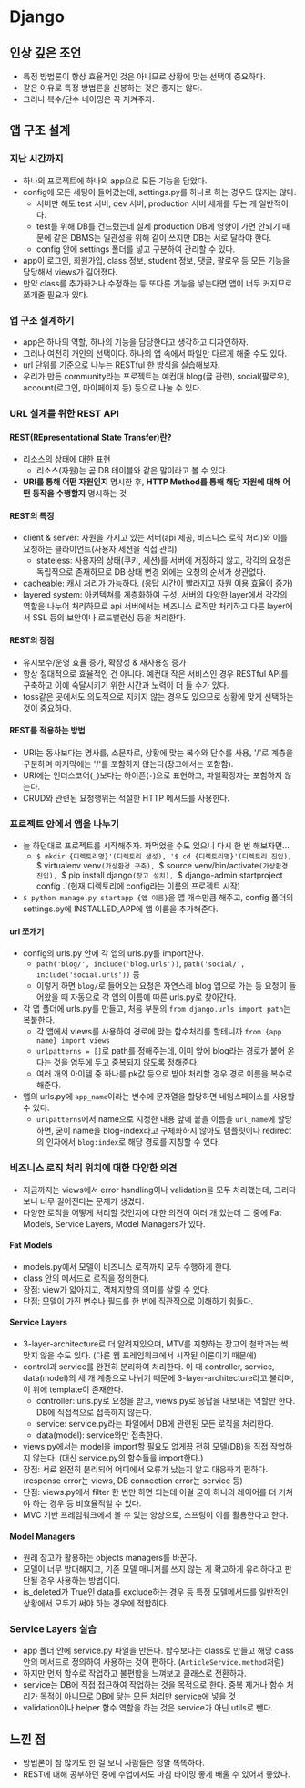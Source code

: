 # Django 

## 인상 깊은 조언
- 특정 방법론이 항상 효율적인 것은 아니므로 상황에 맞는 선택이 중요하다. 
- 같은 이유로 특정 방법론을 신봉하는 것은 좋지는 않다.
- 그러나 복수/단수 네이밍은 꼭 지켜주자.

## 앱 구조 설계
### 지난 시간까지
- 하나의 프로젝트에 하나의 app으로 모든 기능을 담았다.
- config에 모든 세팅이 들어갔는데, settings.py를 하나로 하는 경우도 많지는 않다.
  - 서버만 해도 test 서버, dev 서버, production 서버 세개를 두는 게 일반적이다.
  - test를 위해 DB를 건드렸는데 실제 production DB에 영향이 가면 안되기 때문에 같은 DBMS는 일관성을 위해 같이 쓰지만 DB는 서로 달라야 한다.
  - config 안에 settings 폴더를 넣고 구분하여 관리할 수 있다.
- app이 로그인, 회원가입, class 정보, student 정보, 댓글, 팔로우 등 모든 기능을 담당해서 views가 길어졌다.
- 만약 class를 추가하거나 수정하는 등 또다른 기능을 넣는다면 앱이 너무 커지므로 쪼개줄 필요가 있다.

### 앱 구조 설계하기
- app은 하나의 역할, 하나의 기능을 담당한다고 생각하고 디자인하자.
- 그러나 여전히 개인의 선택이다. 하나의 앱 속에서 파일만 다르게 해줄 수도 있다.
- url 단위를 기준으로 나누는 RESTful 한 방식을 실습해보자.
- 우리가 만든 community라는 프로젝트는 예컨대 blog(글 관련), social(팔로우), account(로그인, 마이페이지 등) 등으로 나눌 수 있다.

### URL 설계를 위한 REST API
#### REST(REpresentational State Transfer)란?
- 리소스의 상태에 대한 표현
  - 리소스(자원)는 곧 DB 테이블와 같은 말이라고 볼 수 있다.
- **URI를 통해 어떤 자원인지** 명시한 후, **HTTP Method를 통해 해당 자원에 대해 어떤 동작을 수행할지** 명시하는 것

#### REST의 특징
- client & server: 자원을 가지고 있는 서버(api 제공, 비즈니스 로직 처리)와 이를 요청하는 클라이언트(사용자 세션을 직접 관리) 
  - stateless: 사용자의 상태(쿠키, 세션)를 서버에 저장하지 않고, 각각의 요청은 독립적으로 존재하므로 DB 상태 변경 외에는 요청의 순서가 상관없다.
- cacheable: 캐시 처리가 가능하다. (응답 시간이 빨라지고 자원 이용 효율이 증가)
- layered system: 아키텍쳐를 계층화하여 구성. 서버의 다양한 layer에서 각각의 역할을 나누어 처리하므로 api 서버에서는 비즈니스 로직만 처리하고 다른 layer에서 SSL 등의 보안이나 로드밸런싱 등을 처리한다.

#### REST의 장점
- 유지보수/운영 효율 증가, 확장성 & 재사용성 증가
- 항상 절대적으로 효율적인 건 아니다. 예컨대 작은 서비스인 경우 RESTful API를 구축하고 이에 숙달시키기 위한 시간과 노력이 더 들 수가 있다. 
- toss같은 곳에서도 의도적으로 지키지 않는 경우도 있으므로 상황에 맞게 선택하는 것이 중요하다.

#### REST를 적용하는 방법
- URI는 동사보다는 명사를, 소문자로, 상황에 맞는 복수와 단수를 사용, '/'로 계층을 구분하며 마지막에는 '/'를 포함하지 않는다(장고에서는 포함함).
- URI에는 언더스코어(`_`)보다는 하이픈(`-`)으로 표현하고, 파일확장자는 포함하지 않는다.
- CRUD와 관련된 요청행위는 적절한 HTTP 메서드를 사용한다.

### 프로젝트 안에서 앱을 나누기
- 늘 하던대로 프로젝트를 시작해주자. 까먹었을 수도 있으니 다시 한 번 해보자면...
  - `$ mkdir {디렉토리명}'(디렉토리 생성), '$ cd {디렉토리명}'(디렉토리 진입), `$ virtualenv venv`(가상환경 구축), `$ source venv/bin/activate`(가상환경 진입), `$ pip install django`(장고 설치), `$ django-admin startproject config .`(현재 디렉토리에 config라는 이름의 프로젝트 시작)
- `$ python manage.py startapp {앱 이름}`을 앱 개수만큼 해주고, config 폴더의 settings.py에 INSTALLED_APP에 앱 이름을 추가해준다.

#### url 쪼개기
- config의 urls.py 안에 각 앱의 urls.py를 import한다.
  - `path('blog/', include('blog.urls'))`, `path('social/', include('social.urls'))` 등
  - 이렇게 하면 `blog/`로 들어오는 요청은 자연스레 blog 앱으로 가는 등 요청이 들어왔을 때 자동으로 각 앱의 이름에 따른 urls.py로 찾아간다.
- 각 앱 폴더에 urls.py를 만들고, 처음 부분의 `from django.urls import path`는 복붙한다. 
  - 각 앱에서 views를 사용하여 경로에 맞는 함수처리를 할테니까 `from {app name} import views`
  - `urlpatterns = []`로 path를 정해주는데, 이미 앞에 blog라는 경로가 붙어 온다는 것을 염두에 두고 중복되지 않도록 정해준다.
  - 여러 개의 아이템 중 하나를 pk값 등으로 받아 처리할 경우 경로 이름을 복수로 해준다.
- 앱의 urls.py에 `app_name`이라는 변수에 문자열을 할당하면 네임스페이스를 사용할 수 있다. 
  - `urlpatterns`에서 name으로 지정한 내용 앞에 붙을 이름을 `url_name`에 할당하면, 굳이 name을 blog-index라고 구체화하지 않아도 템플릿이나 redirect의 인자에서 `blog:index`로 해당 경로를 지칭할 수 있다.

### 비즈니스 로직 처리 위치에 대한 다양한 의견
- 지금까지는 views에서 error handling이나 validation을 모두 처리했는데, 그러다보니 너무 길어진다는 문제가 생겼다.
- 다양한 로직을 어떻게 처리할 것인지에 대한 의견이 여러 개 있는데 그 중에 Fat Models, Service Layers, Model Managers가 있다.

#### Fat Models
- models.py에서 모델이 비즈니스 로직까지 모두 수행하게 한다.
- class 안의 메서드로 로직을 정의한다.
- 장점: view가 얇아지고, 객체지향의 의미를 살릴 수 있다.
- 단점: 모델이 가진 변수나 필드를 한 번에 직관적으로 이해하기 힘들다.

#### Service Layers
- 3-layer-architecture로 더 알려져있으며, MTV를 지향하는 장고의 철학과는 썩 맞지 않을 수도 있다. (다른 웹 프레임워크에서 시작된 이론이기 때문에)
- control과 service를 완전히 분리하여 처리한다. 이 때 controller, service, data(model)의 세 개 계층으로 나뉘기 때문에 3-layer-architecture라고 불리며, 이 위에 template이 존재한다.
  - controller: urls.py로 요청을 받고, views.py로 응답을 내보내는 역할만 한다. DB에 직접적으로 접촉하지 않는다. 
  - service: service.py라는 파일에서 DB에 관련된 모든 로직을 처리한다. 
  - data(model): service와만 접촉한다.
- views.py에서는 model을 import할 필요도 없게끔 전혀 모델(DB)을 직접 작업하지 않는다. (대신 service.py의 함수들을 import한다.)
- 장점: 서로 완전히 분리되어 어디에서 오류가 났는지 알고 대응하기 편하다. (response error는 views, DB connection error는 service 등)
- 단점: views.py에서 filter 한 번만 하면 되는데 이걸 굳이 하나의 레이어를 더 거쳐야 하는 경우 등 비효율적일 수 있다.
- MVC 기반 프레임워크에서 볼 수 있는 양상으로, 스프링이 이를 활용한다고 한다.

#### Model Managers
- 원래 장고가 활용하는 objects managers를 바꾼다.
- 모델이 너무 방대해지고, 기존 모델 매니저를 쓰지 않는 게 확고하게 유리하다고 판단될 경우 사용하는 방법이다.
- is_deleted가 True인 data를 exclude하는 경우 등 특정 모델메서드를 일반적인 상황에서 모두가 써야 하는 경우에 적합하다.

### Service Layers 실습
- app 폴더 안에 service.py 파일을 만든다. 함수보다는 class로 만들고 해당 class 안의 메서드로 정의하여 사용하는 것이 편하다. (`ArticleService.method`처럼)
- 하지만 먼저 함수로 작업하고 불편함을 느껴보고 클래스로 전환하자.
- service는 DB에 직접 접근하여 작업하는 것을 목적으로 한다. 중복 제거나 함수 처리가 목적이 아니므로 DB에 닿는 모든 처리만 service에 넣을 것
- validation이나 helper 함수 역할을 하는 것은 service가 아닌 utils로 뺀다.

## 느낀 점
- 방법론이 참 많기도 한 걸 보니 사람들은 정말 똑똑하다.
- REST에 대해 공부하던 중에 수업에서도 마침 타이밍 좋게 배울 수 있어서 좋았다.
